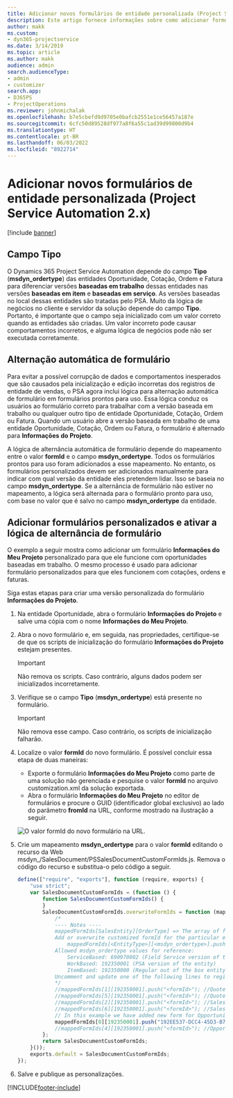 ```yaml
---
title: Adicionar novos formulários de entidade personalizada (Project Service Automation 2.x)
description: Este artigo fornece informações sobre como adicionar formulários da entidade personalizada para oportunidades, cotações, ordens ou faturas no Dynamics 365 Project Service Automation 2.x.
author: makk
ms.custom:
- dyn365-projectservice
ms.date: 3/14/2019
ms.topic: article
ms.author: makk
audience: admin
search.audienceType:
- admin
- customizer
search.app:
- D365PS
- ProjectOperations
ms.reviewer: johnmichalak
ms.openlocfilehash: b7e5cbefd9d9705e0bafcb2551e1ce56457a187e
ms.sourcegitcommit: 6cfc50d89528df977a8f6a55c1ad39d99800d9b4
ms.translationtype: HT
ms.contentlocale: pt-BR
ms.lasthandoff: 06/03/2022
ms.locfileid: "8922714"
---
```

# <a name="add-new-custom-entity-forms-project-service-automation-2x"></a>Adicionar novos formulários de entidade personalizada (Project Service Automation 2.x)

[!include [banner](../../includes/psa-now-project-operations.md)]

## <a name="type-field"></a>Campo Tipo 

O Dynamics 365 Project Service Automation depende do campo **Tipo** (**msdyn\_ordertype**) das entidades Oportunidade, Cotação, Ordem e Fatura para diferenciar versões **baseadas em trabalho** dessas entidades nas versões **baseadas em item** e **baseadas em serviço**. As versões baseadas no local dessas entidades são tratadas pelo PSA. Muito da lógica de negócios no cliente e servidor da solução depende do campo **Tipo**. Portanto, é importante que o campo seja inicializado com um valor correto quando as entidades são criadas. Um valor incorreto pode causar comportamentos incorretos, e alguma lógica de negócios pode não ser executada corretamente.

## <a name="automatic-form-switching"></a>Alternação automática de formulário

Para evitar a possível corrupção de dados e comportamentos inesperados que são causados pela inicialização e edição incorretas dos registros de entidade de vendas, o PSA agora inclui lógica para alternação automática de formulário em formulários prontos para uso. Essa lógica conduz os usuários ao formulário correto para trabalhar com a versão baseada em trabalho ou qualquer outro tipo de entidade Oportunidade, Cotação, Ordem ou Fatura. Quando um usuário abre a versão baseada em trabalho de uma entidade Oportunidade, Cotação, Ordem ou Fatura, o formulário é alternado para **Informações do Projeto**.

A lógica de alternância automática de formulário depende do mapeamento entre o valor **formId** e o campo **msdyn\_ordertype**. Todos os formulários prontos para uso foram adicionados a esse mapeamento. No entanto, os formulários personalizados devem ser adicionados manualmente para indicar com qual versão da entidade eles pretendem lidar. Isso se baseia no campo **msdyn\_ordertype**. Se a alternância de formulário não estiver no mapeamento, a lógica será alternada para o formulário pronto para uso, com base no valor que é salvo no campo **msdyn\_ordertype** da entidade.

## <a name="add-custom-forms-and-turn-on-the-form-switching-logic"></a>Adicionar formulários personalizados e ativar a lógica de alternância de formulário

O exemplo a seguir mostra como adicionar um formulário **Informações do Meu Projeto** personalizado para que ele funcione com oportunidades baseadas em trabalho. O mesmo processo é usado para adicionar formulário personalizados para que eles funcionem com cotações, ordens e faturas.

Siga estas etapas para criar uma versão personalizada do formulário **Informações do Projeto**.

1. Na entidade Oportunidade, abra o formulário **Informações do Projeto** e salve uma cópia com o nome **Informações do Meu Projeto**.
2. Abra o novo formulário e, em seguida, nas propriedades, certifique-se de que os scripts de inicialização do formulário **Informações do Projeto** estejam presentes. 

    > [!IMPORTANT]
    > Não remova os scripts. Caso contrário, alguns dados podem ser inicializados incorretamente.

3. Verifique se o campo **Tipo** (**msdyn\_ordertype**) está presente no formulário. 

    > [!IMPORTANT]
    > Não remova esse campo. Caso contrário, os scripts de inicialização falharão.

4. Localize o valor **formId** do novo formulário. É possível concluir essa etapa de duas maneiras:

    - Exporte o formulário **Informações do Meu Projeto** como parte de uma solução não gerenciada e pesquise o valor **formId** no arquivo customization.xml da solução exportada.
    - Abra o formulário **Informações do Meu Projeto** no editor de formulários e procure o GUID (identificador global exclusivo) ao lado do parâmetro **fromId** na URL, conforme mostrado na ilustração a seguir.

    ![O valor formId do novo formulário na URL.](media/how-to-add-custom-forms-in-v2.0.png)

5. Crie um mapeamento **msdyn\_ordertype** para o valor **formId** editando o recurso da Web msdyn\_/SalesDocument/PSSalesDocumentCustomFormIds.js. Remova o código do recurso e substitua-o pelo código a seguir.

    ```javascript
    define(["require", "exports"], function (require, exports) {
        "use strict";
        var SalesDocumentCustomFormIds = (function () {
            function SalesDocumentCustomFormIds() {
            }
            SalesDocumentCustomFormIds.overwriteFormIds = function (mappedFormIds) {
                /*
                ---- Notes ----
                mappedFormIds[SalesEntity][OrderType] => The array of forms IDs that support particular entity and order type
                Add or overwrite customized formId for the particular entity and order type by calling:
                    mappedFormIds[<EntityType>][<msdyn_ordertype>].push("<formId>");
                Allowed msdyn_ordertype values for reference:
                    ServiceBased: 690970002 (Field Service version of the entity)
                    WorkBased: 192350001 (PSA version of the entity)
                    ItemBased: 192350000 (Regular out of the box entity)
                Uncomment and update one of the following lines to register custom PSA form for required entity:
                */      
                //mappedFormIds[1][192350001].push("<formId>"); //Quote
                //mappedFormIds[5][192350001].push("<formId>"); //Quote Line
                //mappedFormIds[2][192350001].push("<formId>"); //Sales Order
                //mappedFormIds[6][192350001].push("<formId>"); //Sales Order Line
                // In this example we have added new form for Opportunity
                mappedFormIds[0][192350001].push("192EE537-DCC4-45D3-B7AF-EA694B9113D2"); //Opportunity
                //mappedFormIds[4][192350001].push("<formId>"); //Opportunity Line
            };
            return SalesDocumentCustomFormIds;
        }());
        exports.default = SalesDocumentCustomFormIds;
    });
    ```

6. Salve e publique as personalizações.


[!INCLUDE[footer-include](../../includes/footer-banner.md)]
